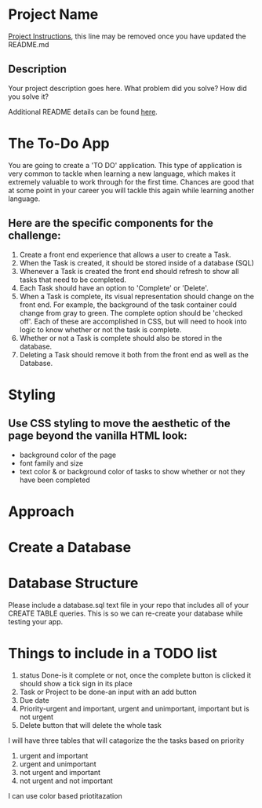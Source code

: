 # Project Name

[Project Instructions](./INSTRUCTIONS.md), this line may be removed once you have updated the README.md

## Description

Your project description goes here. What problem did you solve? How did you solve it?

Additional README details can be found [here](https://github.com/PrimeAcademy/readme-template/blob/master/README.md).

# The To-Do App
You are going to create a 'TO DO' application. This type of application is very common to tackle when learning a new language, which makes it extremely valuable to work through for the first time. Chances are good that at some point in your career you will tackle this again while learning another language.

## Here are the specific components for the challenge:

1. Create a front end experience that allows a user to create a Task.
2. When the Task is created, it should be stored inside of a database (SQL)
3. Whenever a Task is created the front end should refresh to show all tasks that need to be completed.
4. Each Task should have an option to 'Complete' or 'Delete'.
5. When a Task is complete, its visual representation should change on the front end. For example, the background of the task container could change from gray to green. The complete option should be 'checked off'. Each of these are accomplished in CSS, but will need to hook into logic to know whether or not the task is complete.
6. Whether or not a Task is complete should also be stored in the database.
7. Deleting a Task should remove it both from the front end as well as the Database.

# Styling

## Use CSS styling to move the aesthetic of the page beyond the vanilla HTML look:

* background color of the page
* font family and size
* text color & or background color of tasks to show whether or not they have been completed

# Approach

<!-- We would recommend you spend some time thinking about how to approach this problem. Think through all the logic that will be needed prior to writing any code. Take your time, relax, remember that impostor syndrome is real, and that you are capable of knocking this out of the park! -->

# Create a Database
<!-- Be sure to create a new database through Postico. Use the name weekend-to-do-app. You will need to use this name in your database connection configuration on your server. -->

# Database Structure
Please include a database.sql text file in your repo that includes all of your CREATE TABLE queries. This is so we can re-create your database while testing your app.


# Things to include in a TODO list

1. status Done-is it complete or not, once the complete button is clicked it should show a tick sign in its place
2. Task or Project to be done-an input with an add button
3. Due date 
4. Priority-urgent and important, urgent and unimportant, important but is not urgent
5. Delete button that will delete the whole task

I will have three tables that will catagorize the 
the tasks based on priority 
1. urgent and important
3. urgent and unimportant
2. not urgent and important
4. not urgent and not important

I can use color based priotitazation

